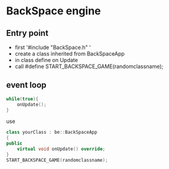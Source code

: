 # BackSpace engine 

## Entry point
- first '#include "BackSpace.h" '
- create a class inherited from BackSpaceApp
- in class define on Update
- call #define START_BACKSPACE_GAME(randomclassname);

## event loop
```cpp
while(true){
	onUpdate();
}
```

use 
```cpp
class yourClass : be::BackSpaceApp
{
public
	virtual void onUpdate() override;
}
START_BACKSPACE_GAME(randomclassname);


